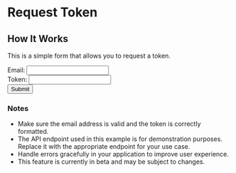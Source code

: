 <script setup>
import { ref } from 'vue';

const email = ref('');
const token = ref('');

const submitForm = () => {
  const payload = {
    event: 'DEVELOPER_REQUEST_TOKEN',
    traits: {
      email: email.value,
      token: token.value
    },
  };
  fetch('https://api.segment.io/v1/track', {
    method: 'POST',
    headers: {
      'Content-Type': 'application/json',
      Authorization: 'Bearer YOUR_SEGMENT_WRITE_KEY'
    },
    body: JSON.stringify(payload)
  })
    .then(response => {
      if (!response.ok) {
        throw new Error('Network response was not ok');
      }
      return response.json();
    })
    .then(data => {
      console.log('Success:', data);
    })
    .catch(error => {
      console.error('Error:', error);
    });
};
</script>

# Request Token<Badge type="warning" text="beta" />

## How It Works

This is a simple form that allows you to request a token.

<form @submit.prevent="submitForm" class="form">
  <div class="form-group">
    <label for="email">Email:</label>
    <input type="email" id="email" v-model="email" required />
  </div>
  <div class="form-group">
    <label for="token">Token:</label>
    <input type="text" id="token" v-model="token" required />
  </div>
  <button type="submit" class="vp-button">Submit</button>
</form>

### Notes

- Make sure the email address is valid and the token is correctly formatted.
- The API endpoint used in this example is for demonstration purposes. Replace it with the appropriate endpoint for your use case.
- Handle errors gracefully in your application to improve user experience.
- This feature is currently in beta and may be subject to changes.
